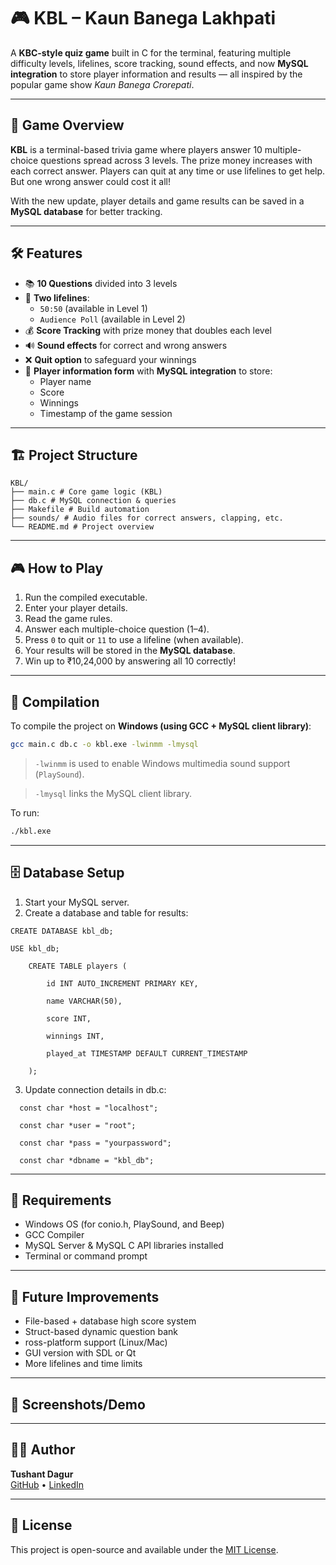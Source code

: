 # 🎮 KBL – Kaun Banega Lakhpati  

A **KBC-style quiz game** built in C for the terminal, featuring multiple difficulty levels, lifelines, score tracking, sound effects, and now **MySQL integration** to store player information and results — all inspired by the popular game show *Kaun Banega Crorepati*.  

---

## 🧠 Game Overview  

**KBL** is a terminal-based trivia game where players answer 10 multiple-choice questions spread across 3 levels. The prize money increases with each correct answer. Players can quit at any time or use lifelines to get help. But one wrong answer could cost it all!  

With the new update, player details and game results can be saved in a **MySQL database** for better tracking.  

---

## 🛠️ Features  

- 📚 **10 Questions** divided into 3 levels  
- 🧩 **Two lifelines**:  
  - `50:50` (available in Level 1)  
  - `Audience Poll` (available in Level 2)  
- 💰 **Score Tracking** with prize money that doubles each level  
- 🔊 **Sound effects** for correct and wrong answers  
- ❌ **Quit option** to safeguard your winnings  
- 🧾 **Player information form** with **MySQL integration** to store:  
  - Player name  
  - Score  
  - Winnings  
  - Timestamp of the game session  

---

## 🏗️ Project Structure  


```
KBL/
├── main.c # Core game logic (KBL)
├── db.c # MySQL connection & queries
├── Makefile # Build automation
├── sounds/ # Audio files for correct answers, clapping, etc.
└── README.md # Project overview
```

---

## 🎮 How to Play  

1. Run the compiled executable.  
2. Enter your player details.  
3. Read the game rules.  
4. Answer each multiple-choice question (1–4).  
5. Press `0` to quit or `11` to use a lifeline (when available).  
6. Your results will be stored in the **MySQL database**.  
7. Win up to ₹10,24,000 by answering all 10 correctly!  

---

## 🧾 Compilation  

To compile the project on **Windows (using GCC + MySQL client library)**:  

```bash
gcc main.c db.c -o kbl.exe -lwinmm -lmysql
```

> `-lwinmm` is used to enable Windows multimedia sound support (`PlaySound`).

> `-lmysql` links the MySQL client library.

To run:

```bash
./kbl.exe
```

---

## 🗄️ Database Setup
1. Start your MySQL server.
2. Create a database and table for results:
   
```
CREATE DATABASE kbl_db;

USE kbl_db;

    CREATE TABLE players (

        id INT AUTO_INCREMENT PRIMARY KEY,
    
        name VARCHAR(50),
    
        score INT,
    
        winnings INT,
    
        played_at TIMESTAMP DEFAULT CURRENT_TIMESTAMP
    
    );
```

3. Update connection details in db.c:

```
  const char *host = "localhost";

  const char *user = "root";

  const char *pass = "yourpassword";

  const char *dbname = "kbl_db";
```

---

## 📢 Requirements

- Windows OS (for conio.h, PlaySound, and Beep)
- GCC Compiler
- MySQL Server & MySQL C API libraries installed
- Terminal or command prompt

---

## 📝 Future Improvements

- File-based + database high score system
- Struct-based dynamic question bank
- ross-platform support (Linux/Mac)
- GUI version with SDL or Qt
- More lifelines and time limits

---

## 📸 Screenshots/Demo

> 

---

## 👨‍💻 Author

**Tushant Dagur**  
[GitHub](https://github.com/TushantDagur) • [LinkedIn](https://linkedin.com/in/tushantdagur)  

---

## 📄 License

This project is open-source and available under the [MIT License](LICENSE).
